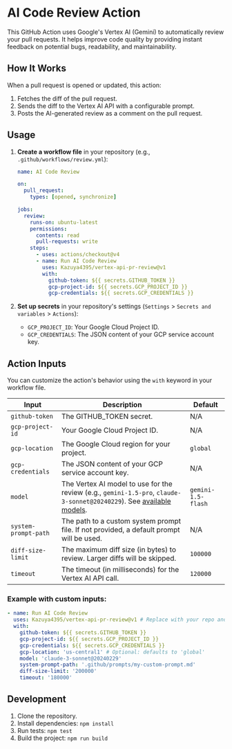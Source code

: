 # AI Code Review Action

This GitHub Action uses Google's Vertex AI (Gemini) to automatically review your pull requests. It helps improve code quality by providing instant feedback on potential bugs, readability, and maintainability.

## How It Works

When a pull request is opened or updated, this action:

1.  Fetches the diff of the pull request.
2.  Sends the diff to the Vertex AI API with a configurable prompt.
3.  Posts the AI-generated review as a comment on the pull request.

## Usage

1.  **Create a workflow file** in your repository (e.g., `.github/workflows/review.yml`):

    ```yaml
    name: AI Code Review

    on:
      pull_request:
        types: [opened, synchronize]

    jobs:
      review:
        runs-on: ubuntu-latest
        permissions:
          contents: read
          pull-requests: write
        steps:
          - uses: actions/checkout@v4
          - name: Run AI Code Review
            uses: Kazuya4395/vertex-api-pr-review@v1
            with:
              github-token: ${{ secrets.GITHUB_TOKEN }}
              gcp-project-id: ${{ secrets.GCP_PROJECT_ID }}
              gcp-credentials: ${{ secrets.GCP_CREDENTIALS }}
    ```

2.  **Set up secrets** in your repository's settings (`Settings` > `Secrets and variables` > `Actions`):
    - `GCP_PROJECT_ID`: Your Google Cloud Project ID.
    - `GCP_CREDENTIALS`: The JSON content of your GCP service account key.

## Action Inputs

You can customize the action's behavior using the `with` keyword in your workflow file.

| Input                | Description                                                                                                                                                                                               | Default            |
| -------------------- | --------------------------------------------------------------------------------------------------------------------------------------------------------------------------------------------------------- | ------------------ |
| `github-token`       | The GITHUB_TOKEN secret.                                                                                                                                                                                  | N/A                |
| `gcp-project-id`     | Your Google Cloud Project ID.                                                                                                                                                                             | N/A                |
| `gcp-location`       | The Google Cloud region for your project.                                                                                                                                                                 | `global`           |
| `gcp-credentials`    | The JSON content of your GCP service account key.                                                                                                                                                         | N/A                |
| `model`              | The Vertex AI model to use for the review (e.g., `gemini-1.5-pro`, `claude-3-sonnet@20240229`). See [available models](https://cloud.google.com/vertex-ai/generative-ai/docs/learn/model-versions?hl=ja). | `gemini-1.5-flash` |
| `system-prompt-path` | The path to a custom system prompt file. If not provided, a default prompt will be used.                                                                                                                  | N/A                |
| `diff-size-limit`    | The maximum diff size (in bytes) to review. Larger diffs will be skipped.                                                                                                                                 | `100000`           |
| `timeout`            | The timeout (in milliseconds) for the Vertex AI API call.                                                                                                                                                 | `120000`           |

### Example with custom inputs:

```yaml
- name: Run AI Code Review
  uses: Kazuya4395/vertex-api-pr-review@v1 # Replace with your repo and version
  with:
    github-token: ${{ secrets.GITHUB_TOKEN }}
    gcp-project-id: ${{ secrets.GCP_PROJECT_ID }}
    gcp-credentials: ${{ secrets.GCP_CREDENTIALS }}
    gcp-location: 'us-central1' # Optional: defaults to 'global'
    model: 'claude-3-sonnet@20240229'
    system-prompt-path: '.github/prompts/my-custom-prompt.md'
    diff-size-limit: '200000'
    timeout: '180000'
```

## Development

1.  Clone the repository.
2.  Install dependencies: `npm install`
3.  Run tests: `npm test`
4.  Build the project: `npm run build`
